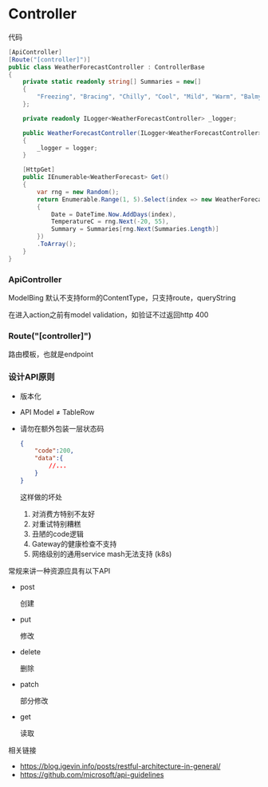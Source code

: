 # Controller

代码
``` C#
[ApiController]
[Route("[controller]")]
public class WeatherForecastController : ControllerBase
{
    private static readonly string[] Summaries = new[]
    {
        "Freezing", "Bracing", "Chilly", "Cool", "Mild", "Warm", "Balmy", "Hot", "Sweltering", "Scorching"
    };

    private readonly ILogger<WeatherForecastController> _logger;

    public WeatherForecastController(ILogger<WeatherForecastController> logger)
    {
        _logger = logger;
    }

    [HttpGet]
    public IEnumerable<WeatherForecast> Get()
    {
        var rng = new Random();
        return Enumerable.Range(1, 5).Select(index => new WeatherForecast
        {
            Date = DateTime.Now.AddDays(index),
            TemperatureC = rng.Next(-20, 55),
            Summary = Summaries[rng.Next(Summaries.Length)]
        })
        .ToArray();
    }
}
```

### ApiController

ModelBing 默认不支持form的ContentType，只支持route，queryString

在进入action之前有model validation，如验证不过返回http 400

### Route("[controller]")

路由模板，也就是endpoint

### 设计API原则

* 版本化
* API Model ≠ TableRow
* 请勿在额外包装一层状态码
    ``` json
    {
        "code":200,
        "data":{
            //...
        }
    }
    ```

    这样做的坏处

    1. 对消费方特别不友好
    2. 对重试特别糟糕
    3. 丑陋的code逻辑
    4. Gateway的健康检查不支持
    5. 网络级别的通用service mash无法支持 (k8s)



常规来讲一种资源应具有以下API
* post

    创建
* put

    修改
* delete

    删除
* patch

    部分修改
* get

    读取

相关链接

* https://blog.igevin.info/posts/restful-architecture-in-general/
* https://github.com/microsoft/api-guidelines
